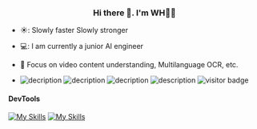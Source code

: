 ###   <div align="center"> Hi there 👋. I'm WH👨‍💻</div>   


- ☀️: Slowly faster Slowly stronger

- 💻: I am currently a junior AI engineer

- :construction_worker: Focus on video content understanding, Multilanguage OCR, etc.

- ![decription](https://img.shields.io/badge/Tools-PyTorch-green)  ![decription](https://img.shields.io/badge/Tools-Python-green)  ![decription](https://img.shields.io/badge/Tools-Git-orange)  ![description](https://img.shields.io/badge/Tools-C%2B%2B-green)  ![visitor badge](https://visitor-badge.laobi.icu/badge?page_id=Sirwenhao.visitor-badge&left_color=gray&right_color=green&left_text=Hello%20Visitors)


<!--
- 🔭 I’m currently working on [Github Profilinator](https://github.com/Sirwenhao)
-->

<!--

[![Sirwenhao's GitHub stats](https://github-readme-stats.vercel.app/api?username=Sirwenhao&theme=merko&layout=compact)](https://github.com/anuraghazra/github-readme-stats
<div align="left"><img src="https://github-readme-stats.vercel.app/api?username=Sirwenhao&show_icons=true&count_private=true&hide_border=true" align="center" /></div> 

**Sirwenhao/Sirwenhao** is a ✨ _special_ ✨ repository because its `README.md` (this file) appears on your GitHub profile.

Here are some ideas to get you started:

- 🔭 I’m currently working on HuaQiao University
- 🌱 I’m currently learning Deep Learning
- 👯 I’m looking to collaborate on ...
- 🤔 I’m looking for help with ...
- 💬 Ask me about ...
- 📫 How to reach me: ...
- 😄 Pronouns: ...
- ⚡ Fun fact: ...
- ![Sirwenhao's GitHub stats](https://github-readme-stats.vercel.app/api?username=Sirwenhao&theme=vue&show_icons=False)
--> 

#### DevTools  

[![My Skills](https://skillicons.dev/icons?!=pytorch,docker,git,cpp,linux)](https://skillicons.dev)
[![My Skills](https://skillicons.dev/icons?i=java,kotlin,nodejs,figma&theme=light)](https://skillicons.dev)

<!--
![Visitor Count](https://profile-counter.glitch.me/Sirwenhao/count.svg)
-->
 


<!--
## Connect with me  
<div align="center">
<a href="https://github.com/rishavanand" target="_blank">
<img src=https://img.shields.io/badge/github-%2324292e.svg?&style=for-the-badge&logo=github&logoColor=white alt=github style="margin-bottom: 5px;" />
</a>
<a href="https://twitter.com/iamrishavanand" target="_blank">
<img src=https://img.shields.io/badge/twitter-%2300acee.svg?&style=for-the-badge&logo=twitter&logoColor=white alt=twitter style="margin-bottom: 5px;" />
</a>
<a href="https://dev.to/rishavanand" target="_blank">
<img src=https://img.shields.io/badge/dev.to-%2308090A.svg?&style=for-the-badge&logo=dev.to&logoColor=white alt=devto style="margin-bottom: 5px;" />
</a>
<a href="https://linkedin.com/in/rishavanand" target="_blank">
<img src=https://img.shields.io/badge/linkedin-%231E77B5.svg?&style=for-the-badge&logo=linkedin&logoColor=white alt=linkedin style="margin-bottom: 5px;" />
</a>
<a href="https://www.facebook.com/iamrishavanand" target="_blank">
<img src=https://img.shields.io/badge/facebook-%232E87FB.svg?&style=for-the-badge&logo=facebook&logoColor=white alt=facebook style="margin-bottom: 5px;" />
</a>
<a href="https://instagram.com/iamrishavanand" target="_blank">
<img src=https://img.shields.io/badge/instagram-%23000000.svg?&style=for-the-badge&logo=instagram&logoColor=white alt=instagram style="margin-bottom: 5px;" />
</a>  
</div>  
-->
